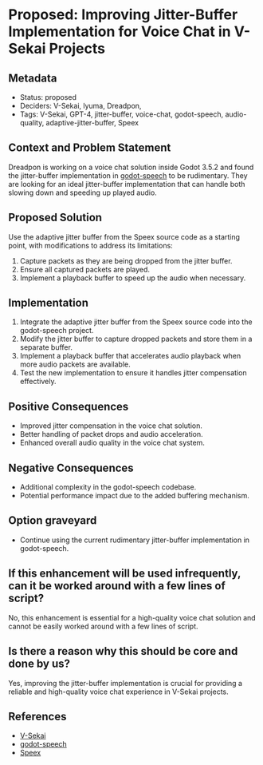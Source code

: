 # Proposed: Improving Jitter-Buffer Implementation for Voice Chat in V-Sekai Projects

## Metadata

- Status: proposed
- Deciders: V-Sekai, lyuma, Dreadpon,
- Tags: V-Sekai, GPT-4, jitter-buffer, voice-chat, godot-speech, audio-quality, adaptive-jitter-buffer, Speex

## Context and Problem Statement

Dreadpon is working on a voice chat solution inside Godot 3.5.2 and found the jitter-buffer implementation in [godot-speech](https://github.com/V-Sekai/godot-speech) to be rudimentary. They are looking for an ideal jitter-buffer implementation that can handle both slowing down and speeding up played audio.

## Proposed Solution

Use the adaptive jitter buffer from the Speex source code as a starting point, with modifications to address its limitations:

1. Capture packets as they are being dropped from the jitter buffer.
2. Ensure all captured packets are played.
3. Implement a playback buffer to speed up the audio when necessary.

## Implementation

1. Integrate the adaptive jitter buffer from the Speex source code into the godot-speech project.
2. Modify the jitter buffer to capture dropped packets and store them in a separate buffer.
3. Implement a playback buffer that accelerates audio playback when more audio packets are available.
4. Test the new implementation to ensure it handles jitter compensation effectively.

## Positive Consequences

- Improved jitter compensation in the voice chat solution.
- Better handling of packet drops and audio acceleration.
- Enhanced overall audio quality in the voice chat system.

## Negative Consequences

- Additional complexity in the godot-speech codebase.
- Potential performance impact due to the added buffering mechanism.

## Option graveyard

- Continue using the current rudimentary jitter-buffer implementation in godot-speech.

## If this enhancement will be used infrequently, can it be worked around with a few lines of script?

No, this enhancement is essential for a high-quality voice chat solution and cannot be easily worked around with a few lines of script.

## Is there a reason why this should be core and done by us?

Yes, improving the jitter-buffer implementation is crucial for providing a reliable and high-quality voice chat experience in V-Sekai projects.

## References

- [V-Sekai](https://v-sekai.org/)
- [godot-speech](https://github.com/V-Sekai/godot-speech)
- [Speex](https://www.speex.org/)
